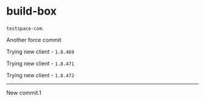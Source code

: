 # build-box

`testspace-com`. 

Another force commit

Trying new client - `1.8.469`

Trying new client - `1.8.471`

Trying new client - `1.8.472`

----

New commit.1
